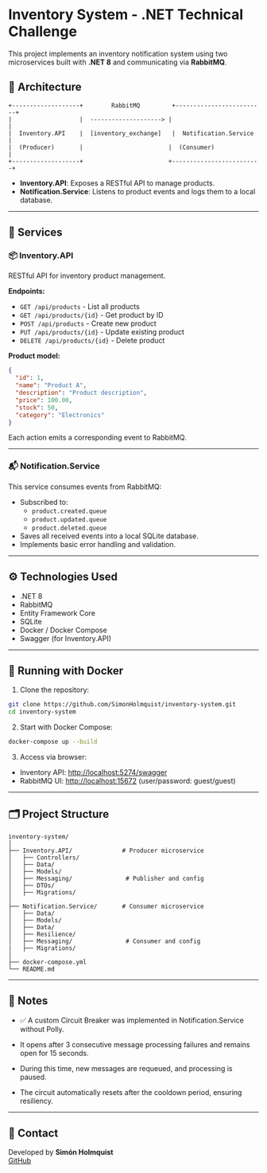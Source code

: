 # Inventory System - .NET Technical Challenge

This project implements an inventory notification system using two microservices built with **.NET 8** and communicating via **RabbitMQ**.

## 🧩 Architecture

```
+-------------------+        RabbitMQ         +-------------------------+
|                   |  --------------------> |                         |
|  Inventory.API    |  [inventory_exchange]   |  Notification.Service   |
|  (Producer)       |                        |  (Consumer)             |
+-------------------+                        +-------------------------+
```

- **Inventory.API**: Exposes a RESTful API to manage products.
- **Notification.Service**: Listens to product events and logs them to a local database.

---

## 🚀 Services

### 📦 Inventory.API

RESTful API for inventory product management.

**Endpoints:**
- `GET /api/products` - List all products
- `GET /api/products/{id}` - Get product by ID
- `POST /api/products` - Create new product
- `PUT /api/products/{id}` - Update existing product
- `DELETE /api/products/{id}` - Delete product

**Product model:**
```json
{
  "id": 1,
  "name": "Product A",
  "description": "Product description",
  "price": 100.00,
  "stock": 50,
  "category": "Electronics"
}
```

Each action emits a corresponding event to RabbitMQ.

---

### 📬 Notification.Service

This service consumes events from RabbitMQ:

- Subscribed to:
  - `product.created.queue`
  - `product.updated.queue`
  - `product.deleted.queue`
- Saves all received events into a local SQLite database.
- Implements basic error handling and validation.

---

## ⚙️ Technologies Used

- .NET 8
- RabbitMQ
- Entity Framework Core
- SQLite
- Docker / Docker Compose
- Swagger (for Inventory.API)

---

## 🐳 Running with Docker

1. Clone the repository:

```bash
git clone https://github.com/SimonHolmquist/inventory-system.git
cd inventory-system
```

2. Start with Docker Compose:

```bash
docker-compose up --build
```

3. Access via browser:

- Inventory API: [http://localhost:5274/swagger](http://localhost:5274/swagger)
- RabbitMQ UI: [http://localhost:15672](http://localhost:15672) (user/password: guest/guest)

---

## 🗂️ Project Structure

```
inventory-system/
│
├── Inventory.API/              # Producer microservice
│   ├── Controllers/
│   ├── Data/
│   ├── Models/
│   ├── Messaging/               # Publisher and config
│   ├── DTOs/
│   ├── Migrations/
│
├── Notification.Service/       # Consumer microservice
│   ├── Data/
│   ├── Models/
│   ├── Data/
│   ├── Resilience/
│   ├── Messaging/               # Consumer and config
|   ├── Migrations/
│
├── docker-compose.yml
└── README.md
```

---

## 📌 Notes

- ✅ A custom Circuit Breaker was implemented in Notification.Service without Polly.

- It opens after 3 consecutive message processing failures and remains open for 15 seconds.

- During this time, new messages are requeued, and processing is paused.

- The circuit automatically resets after the cooldown period, ensuring resiliency.

---

## 📧 Contact

Developed by **Simón Holmquist**  
[GitHub](https://github.com/SimonHolmquist)